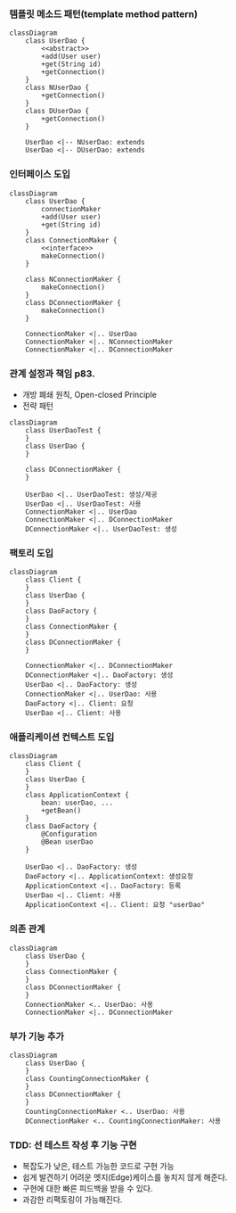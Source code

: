 ### 템플릿 메소드 패턴(template method pattern)

```mermaid
classDiagram
    class UserDao {
        <<abstract>>
        +add(User user)
        +get(String id)
        +getConnection()
    }
    class NUserDao {
        +getConnection()
    }
    class DUserDao {
        +getConnection()
    }

    UserDao <|-- NUserDao: extends
    UserDao <|-- DUserDao: extends
```

### 인터페이스 도입

```mermaid
classDiagram
    class UserDao {
        connectionMaker
        +add(User user)
        +get(String id)
    }
    class ConnectionMaker {
        <<interface>>
        makeConnection()
    }

    class NConnectionMaker {
        makeConnection()
    }
    class DConnectionMaker {
        makeConnection()
    }

    ConnectionMaker <|.. UserDao
    ConnectionMaker <|.. NConnectionMaker
    ConnectionMaker <|.. DConnectionMaker

```

### 관계 설정과 책임 p83.

- 개방 폐쇄 원칙, Open-closed Principle
- 전략 패턴

```mermaid
classDiagram
    class UserDaoTest {
    }
    class UserDao {
    }

    class DConnectionMaker {
    }

    UserDao <|.. UserDaoTest: 생성/제공
    UserDao <|.. UserDaoTest: 사용
    ConnectionMaker <|.. UserDao
    ConnectionMaker <|.. DConnectionMaker
    DConnectionMaker <|.. UserDaoTest: 생성
```

### 팩토리 도입

```mermaid
classDiagram
    class Client {
    }
    class UserDao {
    }
    class DaoFactory {
    }
    class ConnectionMaker {
    }
    class DConnectionMaker {
    }

    ConnectionMaker <|.. DConnectionMaker
    DConnectionMaker <|.. DaoFactory: 생성
    UserDao <|.. DaoFactory: 생성
    ConnectionMaker <|.. UserDao: 사용
    DaoFactory <|.. Client: 요청
    UserDao <|.. Client: 사용
```

### 애플리케이션 컨텍스트 도입

```mermaid
classDiagram
    class Client {
    }
    class UserDao {
    }
    class ApplicationContext {
        bean: userDao, ...
        +getBean()
    }
    class DaoFactory {
        @Configuration
        @Bean userDao
    }

    UserDao <|.. DaoFactory: 생성
    DaoFactory <|.. ApplicationContext: 생성요청
    ApplicationContext <|.. DaoFactory: 등록
    UserDao <|.. Client: 사용
    ApplicationContext <|.. Client: 요청 "userDao"

```

### 의존 관계
```mermaid
classDiagram
    class UserDao {
    }
    class ConnectionMaker {
    }
    class DConnectionMaker {
    }
    ConnectionMaker <.. UserDao: 사용
    ConnectionMaker <|.. DConnectionMaker
```


### 부가 기능 추가
```mermaid
classDiagram
    class UserDao {
    }
    class CountingConnectionMaker {
    }
    class DConnectionMaker {
    }
    CountingConnectionMaker <.. UserDao: 사용
    DConnectionMaker <.. CountingConnectionMaker: 사용
```


### TDD: 선 테스트 작성 후 기능 구현
- 복잡도가 낮은, 테스트 가능한 코드로 구현 가능
- 쉽게 발견하기 어려운 엣지(Edge)케이스를 놓치지 않게 해준다.
- 구현에 대한 빠른 피드백을 받을 수 있다.
- 과감한 리팩토링이 가능해진다.

